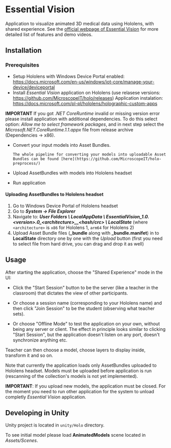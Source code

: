 # Essential Vision

Application to visualize animated 3D medical data using Hololens, with shared experience. See the [official webpage of Essential Vision](https://www.essential-vision.org/) for more detailed list of features and demo videos.

## Installation

### Prerequisites
  * Setup Hololens with Windows Device Portal enabled: https://docs.microsoft.com/en-us/windows/iot-core/manage-your-device/deviceportal
  * Install _Essential Vision_ application on Hololens (use relasese versions: https://github.com/MicroscopeIT/holo/releases)
    Application instalation: https://docs.microsoft.com/pl-pl/hololens/holographic-custom-apps

  **IMPORTANT**
      If you got *.NET CoreRuntime* invalid or missing version error please install application with additional dependencies. To do this select option: *Allow me to select framework packages*, and in next step select the *Microsoft.NET.CoreRuntime.1.1.appx* file from release archive (Dependencies -> x86).

  * Convert your input models into Asset Bundles.

		The whole pipeline for converting your models into uploadable Asset Bundles can be found [here](https://github.com/MicroscopeIT/holo-preprocess/)

  * Upload AssetBundles with models into Hololens headset
  * Run application

#### Uploading AssetBundles to Hololens headset

1. Go to Windows Device Portal of Hololens headset
2. Go to _**System -> File Explorer**_
3. Navigate to: _**User Folders \ LocalAppData \ EssentialVision\_1.0.\<version>.0\_\<architecture>\_\_<hash/crc> \ LocalState**_ (where `<architecture>` is `x86` for Hololens 1, `arm64` for Hololens 2)
4. Upload Asset Bundle files (**\_bundle** along with **\_bundle.manifet**) in to **LocalState** directory one by one with the *Upload* button (first you need to select file from hard drive, you can drag and drop it as well)

## Usage

After starting the application, choose the "Shared Experience" mode in the UI:

- Click the "Start Session" button to be the server (like a teacher in the classroom) that dictates the view of other participants.

- Or choose a session name (corresponding to your Hololens name) and then click "Join Session" to be the student (observing  what teacher sets).

- Or choose "Offline Mode" to test the application on your own, without being any server or client. The effect in principle looks similar to clicking "Start Session", but the application doesn't listen on any port, doesn't synchronize anything etc.

Teacher can then choose a model, choose layers to display inside, transform it and so on.

Note that currently the application loads only AssetBundles uploaded to Hololens headset. Models must be uploaded before application is run (rescanning of the collection's models is not yet implemented).

**IMPORTANT**: If you upload new models, the application must be closed. For the moment you need to run other application for the system to unload completly _Essential Vision_ application.

## Developing in Unity

Unity project is located in `unity/Holo` directory.

To see initial model please load **AnimatedModels** scene located in *Assets/Scenes*.
